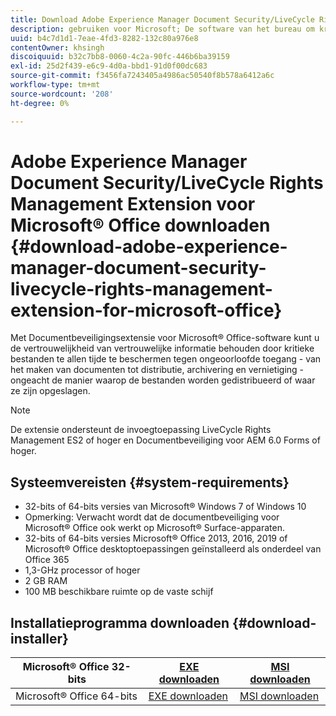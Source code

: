 ```yaml
---
title: Download Adobe Experience Manager Document Security/LiveCycle Rights Management Extension for Microsoft&reg. Office
description: gebruiken voor Microsoft; De software van het bureau om kritieke dossiers tegen onbevoegde toegang te beschermen
uuid: b4c7d1d1-7eae-4fd3-8282-132c80a976e8
contentOwner: khsingh
discoiquuid: b32c7bb8-0060-4c2a-90fc-446b6ba39159
exl-id: 25d2f439-e6c9-4d0a-bbd1-91d0f00dc683
source-git-commit: f3456fa7243405a4986ac50540f8b578a6412a6c
workflow-type: tm+mt
source-wordcount: '208'
ht-degree: 0%

---
```


# Adobe Experience Manager Document Security/LiveCycle Rights Management Extension voor Microsoft® Office downloaden {#download-adobe-experience-manager-document-security-livecycle-rights-management-extension-for-microsoft-office}

Met Documentbeveiligingsextensie voor Microsoft® Office-software kunt u de vertrouwelijkheid van vertrouwelijke informatie behouden door kritieke bestanden te allen tijde te beschermen tegen ongeoorloofde toegang - van het maken van documenten tot distributie, archivering en vernietiging - ongeacht de manier waarop de bestanden worden gedistribueerd of waar ze zijn opgeslagen.

>[!NOTE]
>
>De extensie ondersteunt de invoegtoepassing LiveCycle Rights Management ES2 of hoger en Documentbeveiliging voor AEM 6.0 Forms of hoger.

## Systeemvereisten {#system-requirements}

* 32-bits of 64-bits versies van Microsoft® Windows 7 of Windows 10
* Opmerking: Verwacht wordt dat de documentbeveiliging voor Microsoft® Office ook werkt op Microsoft® Surface-apparaten.
* 32-bits of 64-bits versies Microsoft® Office 2013, 2016, 2019 of Microsoft® Office desktoptoepassingen geïnstalleerd als onderdeel van Office 365
* 1,3-GHz processor of hoger
* 2 GB RAM
* 100 MB beschikbare ruimte op de vaste schijf

## Installatieprogramma downloaden {#download-installer}

| Microsoft® Office 32-bits | [EXE downloaden](https://download.macromedia.com/pub/livecycle/policyserver/DocumentSecurityExtensionforMicrosoftOffice.exe) | [MSI downloaden](https://download.macromedia.com/pub/livecycle/policyserver/DocumentSecurityExtensionforMicrosoftOffice.zip) |
|---|---|---|
| Microsoft® Office 64-bits | [EXE downloaden](https://download.macromedia.com/pub/livecycle/policyserver/DocumentSecurityExtensionforMicrosoftOffice64.exe) | [MSI downloaden](https://download.macromedia.com/pub/livecycle/policyserver/DocumentSecurityExtensionforMicrosoftOffice64.zip) |
